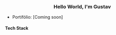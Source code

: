 <h3 style="text-align: center">
  Hello World, I'm Gustav
</h3>

<ul>
  <li>Portifólio: [Coming soon]</li>
</ul>

#### Tech Stack
